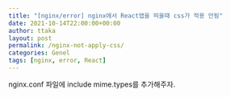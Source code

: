 ```yaml
---
title: "[nginx/error] nginx에서 React앱을 띄울때 css가 적용 안됨"
date: 2021-10-14T22:00:00+00:00
author: ttaka
layout: post
permalink: /nginx-not-apply-css/
categories: Genel
tags: [nginx, error, React]
---
```


nginx.conf 파일에 include mime.types를 추가해주자.
